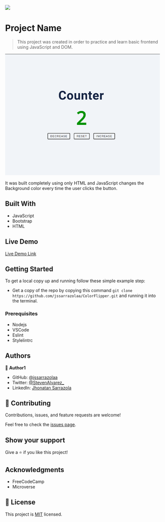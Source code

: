 ![](https://img.shields.io/badge/Microverse-blueviolet)

# Project Name

> This project was created in order to practice and learn basic frontend using JavaScript and DOM.

![screenshot](./img/app_screenshot.png)

It was built completely using only HTML and JavaScript changes the Background color every time the user clicks the button.

## Built With

- JavaScript
- Bootstrap
- HTML

## Live Demo

[Live Demo Link](https://jssarrazolaa.github.io/ColorFlipper/)


## Getting Started

To get a local copy up and running follow these simple example step:

- Get a copy of the repo by copying this command `git clone https://github.com/jssarrazolaa/ColorFlipper.git`
and running it into the terminal. 

### Prerequisites

- Nodejs
- VSCode
- Eslint
- Stylelintrc

## Authors

👤 **Author1**

- GitHub: [@jssarrazolaa](https://github.com/jssarrazolaa)
- Twitter: [@StevenAlvarez_](https://twitter.com/StevenAlvarez_)
- LinkedIn: [Jhonatan Sarrazola](https://www.linkedin.com/in/jhonatansarrazola/)


## 🤝 Contributing

Contributions, issues, and feature requests are welcome!

Feel free to check the [issues page](https://github.com/jssarrazolaa/ColorFlipper/issues).

## Show your support

Give a ⭐️ if you like this project!

## Acknowledgments

- FreeCodeCamp
- Microverse

## 📝 License

This project is [MIT](lic.url) licensed.
